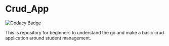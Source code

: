 # Crud_App

[![Codacy Badge](https://api.codacy.com/project/badge/Grade/d7209519b713404282cc32d9c28c4d20)](https://app.codacy.com/gh/ayush571995/Crud_App?utm_source=github.com&utm_medium=referral&utm_content=ayush571995/Crud_App&utm_campaign=Badge_Grade)

This is repository for beginners to understand the go and make a basic crud application around student management.

